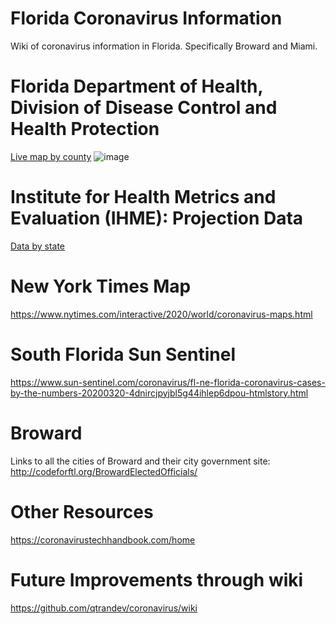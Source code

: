 # Florida Coronavirus Information
Wiki of coronavirus information in Florida. Specifically Broward and Miami.

# Florida Department of Health, Division of Disease Control and Health Protection
[Live map by county][1]
![image](https://user-images.githubusercontent.com/1198220/78051411-a23efd80-734b-11ea-906a-cae818044265.png)

# Institute for Health Metrics and Evaluation (IHME): Projection Data
[Data by state][2]

# New York Times Map
https://www.nytimes.com/interactive/2020/world/coronavirus-maps.html

# South Florida Sun Sentinel
https://www.sun-sentinel.com/coronavirus/fl-ne-florida-coronavirus-cases-by-the-numbers-20200320-4dnircjpyjbl5g44ihlep6dpou-htmlstory.html

# Broward
Links to all the cities of Broward and their city government site:  
http://codeforftl.org/BrowardElectedOfficials/

# Other Resources
https://coronavirustechhandbook.com/home

# Future Improvements through wiki
https://github.com/qtrandev/coronavirus/wiki

[1]: https://experience.arcgis.com/experience/96dd742462124fa0b38ddedb9b25e429/
[2]: https://covid19.healthdata.org/projections
